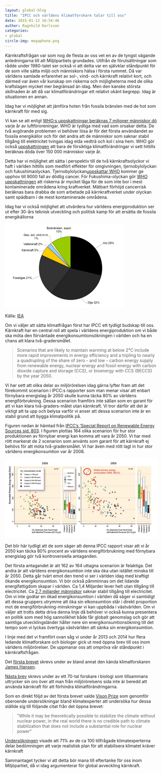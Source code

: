 ```yaml
---
layout: global-blog
title: "IPCC och världens klimatforskare talar till oss"
date: 2015-01-12 16:54:46
author: Ragnhild Karlsson
categories:
- global
circle-img: megaphone.png
---
```


Kärnkraftsfrågan var som nog de flesta av oss vet en av de tyngst vägande anledningarna till att Miljöpartiets grundades. Utifrån de förutsättningar som rådde under 1980-talet ser också vi att detta var en självklar ståndpunkt för de som ville sätta miljö och människors hälsa i första rummet. Då var världens samlade erfarenhet av sol-, vind- och kärnkraft relativt kort, och därmed var även vår kunskap om riskerna och möjligheterna med de olika kraftslagen mycket mer begränsad än idag. Men den kanske största skillnaden är att då var klimatförändringar ett relativt okänt begrepp. Idag är situationen en annan.

Idag har vi möjlighet att jämföra hoten från fossila bränslen med de hot som kärnkraft för med sig. 

Vi kan se att enligt <a href="http://www.who.int/mediacentre/news/releases/2014/air-pollution/en/" target="_blanc">WHO:s uppskattningar beräknas 7 miljoner människor dö</a> varje år av luftföroreningar. WHO är tydliga med vad som orsakar detta. De två avgörande problemen vi behöver lösa är för det första användandet av fossila energikällor och för det andra att de människor som saknar stabil tillgång till elektricitet tvingas idag elda vedträ och kol i sina hem. WHO gör också <a href="http://www.who.int/heli/risks/climate/climatechange/en/" target="_blanc">uppskattningen</a> att bara de försiktiga klimatförändringar vi sett hittills beräknas döda över 150 000 människor varje år. 

Detta har vi möjlighet att sätta i perspektiv till de två kärnkraftsolyckor vi haft i världen hittills som medfört effekter för omgivningen, tjernobylolyckan och fukushimaolyckan. Tjernobylolyckan<a href="http://www.who.int/ionizing_radiation/chernobyl/backgrounder/en/">uppskattar WHO</a> kommer ge upphov till 9000 fall av dödlig cancer. För Fukushima-olyckan gör <a href="www.who.int/mediacentre/news/releases/2013/fukushima_report_20130228/en/">WHO uppskattningen</a> att riskerna är mycket låga för de som inte bor i mest kontaminerade områdena kring kraftverket. Mätbart förhöjd cancerrisk beräknas bara drabba de som arbetade på kärnkraftverket under olyckan samt spädbarn i de mest kontaminerade områdena.

Idag har vi också möjlighet att utvärdera hur världens energiproduktion ser ut efter 30-års teknisk utveckling och politisk kamp för att ersätta de fossila energikällorna
<div>
<img class="img-responsive blog-img" src= "/assets/img/global/world-energi.jpg">
<p class="img-text">Källa: <a href="http://www.iea.org/statistics/statisticssearch/report/?country=WORLD&product=balances&year=2011">IEA</a><p>
</div>

Om vi väljer att sätta klimatfrågan först har IPCC ett tydligt budskap till oss. Kärnkraft har en central roll att spela i världens energiproduktion om vi både ska möta den förväntade energikonsumtionsökningen i världen och ha en chans att klara två-gradersmålet.
<blockquote>
Scenarios that are likely to maintain warming at below 2°C include more rapid improvements in energy efficiency and a tripling to nearly a quadrupling of the share of zero - and low - carbon energy supply from renewable energy,
nuclear energy and fossil energy with carbon dioxide capture and storage (CCS), or bioenergy with CCS (BECCS) by the year 2050.
</blockquote>

<p>Vi har sett att olika delar av miljörörelsen idag gärna lyfter fram att det förekommit scenarion i IPCC:s rapporter som man menar visar att enbart förnybara energislag år 2050 skulle kunna täcka 80% av världens energiförbrukning. Dessa scenarion framförs inte sällan som en garant för att vi kan klara två-graders-målet utan kärnkraft. Vi tror därför att det är viktigt att ta upp och belysa varför vi anser att dessa scenarion inte är en stabil grund att bygga klimatpolitik på.</p>

<p>Figuren nedan är hämtad från  <a href="/assets/files/SRREN_fullReport.pdf">IPCC’s ‘Special Report on Renewable Energy Sources sid. 803</a>. I figuren plottas 164 olika scenarion för hur stor produktionen av förnybar energi kan komma att vara år 2050. Vi har med rött markerat de 2 scenarion som använts som garant för att kärnkraft ej behövs för att möta två-gradersmålet. Vi har även med rött lagt in hur stor världens energikonsumtion var år 2008.</p>
<img class="img-responsive blog-img" src= "/assets/img/global/164_scenarios_IPCC.jpg">

<p>Det blir här tydligt att de som säger att denna IPCC rapport visar att vi år 2050 kan täcka 80% procent av världens energiförbrukning med förnybara energislag gör två kontroversiella antaganden.</p>

<p>Det första antagandet är att 162 av 164 uttagna scenarion är felaktiga. Det andra är att världens energikonsumtion inte ska öka utan istället minska till år 2050. Detta går tvärt emot den trend vi ser i världen idag med kraftigt ökande energikonsumtion. Vi bör också påmminnas om det lidande energifattigdom skapar i världen. Ca 1,4 Miljarder lever helt utan tillgång till electricitet. Ca <a href="http://www.worldenergyoutlook.org/resources/energydevelopment/energyaccessdatabase/#d.en.8609">2,7 miljarder människor</a> saknar stabil tillgång till electricitet. Om vi inte godtar en ökad energikonsumtion i världen då säger vi samtidigt att dessa gruppers utrymme att öka sin elkonsumtion står i direkt proportion mot de energiförbrukning-minskningar vi kan uppbåda i västvärlden. Om vi väljer att trotts detta driva denna linje då behöver vi också kunna presentera en politik som med hög sannolikhet både får globalt genomslag och gör att samtliga utvecklingsländer håller nere sin energikonsumtionsökning till det tempo som vi lyckas övertyga västvärlden att sänka sin energikonsumtion.

<p>I linje med det vi framfört ovan såg vi under år 2013 och 2014 hur flera ledande klimatforskare och biologer gick ut med öppna brev till oss inom världens miljörörelser. De uppmanar oss att ompröva vår ståndpunkt i kärnkraftsfrågan.</p>

<p>Det <a href="http://edition.cnn.com/2013/11/03/world/nuclear-energy-climate-change-scientists-letter/index.html
" target="_blanc">första brevet</a> skrevs under av bland annat den kända klimatforskaren <a href="http://en.wikipedia.org/wiki/James_Hansen" target="_blanc
">James Hansen</a>.</p>

<p><a href="http://bravenewclimate.com/2014/12/15/an-open-letter-to-environmentalists-on-nuclear-energy/" target="_blanc">Nästa brev</a> skrevs under av ett 70-tal forskare i biologi som tillsammans uttrycker sin oro över att man från miljörörelsens sida inte är beredd att använda kärnkraft för att förhindra klimatförändringarna.</p>

<p>Som en direkt följd av det första brevet valde <a href="http://poll.visionprize.com/" target="_blanc">Vison Prize</a> som genomför oberoende undersökningar bland klimatexperter att undersöka hur dessa ställde sig till följande citat från det öppna brevet:</p>

<blockquote>"While it may be theoretically possible to stabilize the climate without nuclear power, in the real world there is no credible path to climate stabilization that does not include a substantial role for nuclear power"</blockquote>

<p><a href="http://poll.visionprize.com/#nuclear-power-is-a-critical-part-of-a-solution" target="_blanc">Undersökningen</a> visade att 71% av de ca 100 tillfrågade klimatexperterna delar bedömningen att varje realistisk plan för att stabilisera klimatet kräver kärnkraft</p>

<p>Sammantaget tycker vi att detta bör mana till eftertanke för oss inom Miljöpartiet, då vi idag argumenterar för global avveckling kärnkraft.</p>